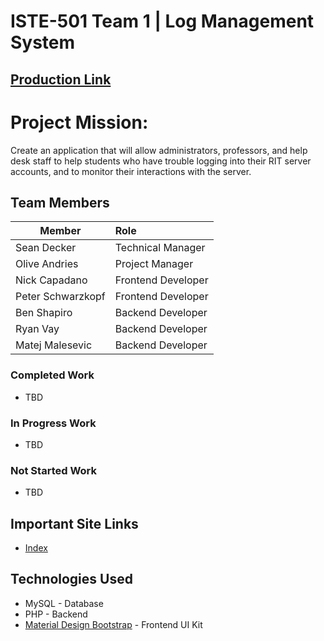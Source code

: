 # ISTE-501 Team 1 | Log Management System
## [Production Link](https://seniordevteam1.in/)

# Project Mission:
Create an application that will allow administrators, professors, and help desk staff to help students who have trouble logging into their RIT server accounts, and to monitor their interactions with the server.

## Team Members
| Member | Role |
| ----------------------------------------------------- | :---------------------------------------------------------------- |
| Sean Decker | Technical Manager |
| Olive Andries | Project Manager |
| Nick Capadano | Frontend Developer |
| Peter Schwarzkopf | Frontend Developer |
| Ben Shapiro | Backend Developer |
| Ryan Vay | Backend Developer |
| Matej Malesevic | Backend Developer |

### Completed Work 
- TBD

### In Progress Work 
- TBD

### Not Started Work
- TBD

## Important Site Links
- [Index](https://seniordevteam1.in/)

## Technologies Used
- MySQL - Database
- PHP - Backend
- [Material Design Bootstrap](https://mdbootstrap.com/) - Frontend UI Kit

